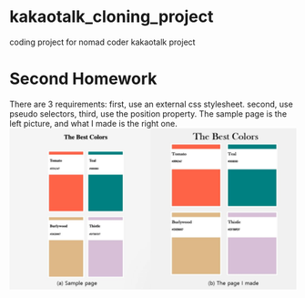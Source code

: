 # kakaotalk_cloning_project
coding project for nomad coder kakaotalk project


# Second Homework
There are 3 requirements: first, use an external css stylesheet. second, use pseudo selectors, third, use the position property.
The sample page is the left picture, and what I made is the right one.
![Image of Homework2](https://github.com/yibre/kakaotalk_cloning_project/blob/main/Pictures/1005.JPG)
